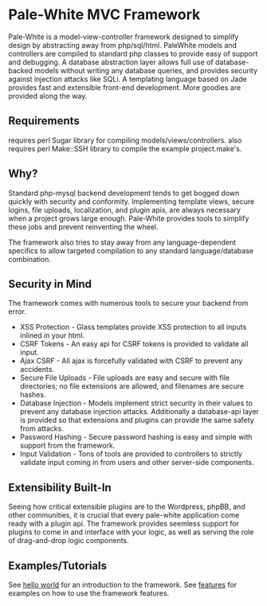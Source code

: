 # Pale-White MVC Framework
Pale-White is a model-view-controller framework designed to simplify design by abstracting away from php/sql/html.
PaleWhite models and controllers are compiled to standard php classes to provide easy of support and debugging.
A database abstraction layer allows full use of database-backed models without writing any database queries,
and provides security against injection attacks like SQLi.
A templating language based on Jade provides fast and extensible front-end development.
More goodies are provided along the way.

## Requirements
requires perl Sugar library for compiling models/views/controllers.
also requires perl Make::SSH library to compile the example project.make's.

## Why?
Standard php-mysql backend development tends to get bogged down quickly with security and conformity.
Implementing template views, secure logins, file uploads, localization, and plugin apis,
are always necessary when a project grows large enough.
Pale-White provides tools to simplify these jobs and prevent reinventing the wheel.

The framework also tries to stay away from any language-dependent specifics to allow
targeted compilation to any standard language/database combination.

## Security in Mind
The framework comes with numerous tools to secure your backend from error.
- XSS Protection - Glass templates provide XSS protection to all inputs inlined in your html.
- CSRF Tokens - An easy api for CSRF tokens is provided to validate all input.
- Ajax CSRF - All ajax is forcefully validated with CSRF to prevent any accidents.
- Secure File Uploads - File uploads are easy and secure with file directories;
no file extensions are allowed, and filenames are secure hashes.
- Database Injection - Models implement strict security in their values to prevent any database injection attacks.
Additionally a database-api layer is provided so that extensions and plugins can provide the same safety from attacks.
- Password Hashing - Secure password hashing is easy and simple with support from the framework.
- Input Validation - Tons of tools are provided to controllers to strictly validate input coming in from users and other server-side components.

## Extensibility Built-In
Seeing how critical extensible plugins are to the Wordpress, phpBB, and other communities,
it is crucial that every pale-white application come ready with a plugin api.
The framework provides seemless support for plugins to come in and interface with your logic,
as well as serving the role of drag-and-drop logic components.

## Examples/Tutorials
See [hello world](hello_world.md) for an introduction to the framework.
See [features](features.md) for examples on how to use the framework features.
